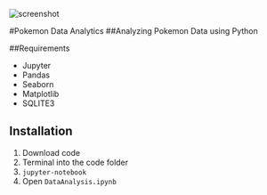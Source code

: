 ![screenshot](https://github.com/nick5435/Pokemon-Data-Analytics/sample_outputs/lele_koko.png)


#Pokemon Data Analytics
##Analyzing Pokemon Data using Python

##Requirements
- Jupyter
- Pandas
- Seaborn
- Matplotlib
- SQLITE3

## Installation
1. Download code
2. Terminal into the code folder
3. `jupyter-notebook`
4. Open `DataAnalysis.ipynb`

